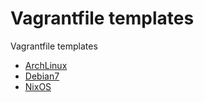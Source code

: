 Vagrantfile templates
===

Vagrantfile templates

* [ArchLinux](ArchLinux/Vagrantfile)
* [Debian7](Debian7/Vagrantfile)
* [NixOS](https://github.com/cosmo0920/packer-nixos-amd64/blob/master/Vagrantfile)
